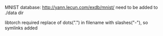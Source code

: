 MNIST database: http://yann.lecun.com/exdb/mnist/ need to be added to ./data dir

libtorch required replace of dots(".") in filename with slashes("-"), so symlinks added
